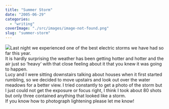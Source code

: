 ```yaml
---
title: "Summer Storm"
date: "2005-06-29"
categories: 
  - "writing"
coverImage: "./src/images/image-not-found.png"
slug: "summer-storm"
---
```


[![](/images/22316186_275b1c91e4_m.jpg)](http://www.flickr.com/photos/funkylarma/22316186/ "Lightening")Last night we experienced one of the best electric storms we have had so far this year.  
It is hardly surprising the weather has been getting hotter and hotter and the air just so ‘heavy’ with that close feeling about it that you knew it was going to happen.  
Lucy and I were sitting downstairs talking about houses when it first started rumbling, so we decided to move upstairs and look out over the water meadows for a better view. I tried constantly to get a photo of the storm but I just could not get the exposure or focus right, I think I took about 80 shots but only three contained anything that looked like a storm.  
If you know how to photograph lightening please let me know!
